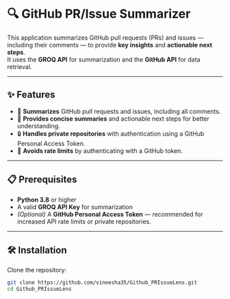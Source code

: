 # 🔍 GitHub PR/Issue Summarizer

This application summarizes GitHub pull requests (PRs) and issues — including their comments — to provide **key insights** and **actionable next steps**.  
It uses the **GROQ API** for summarization and the **GitHub API** for data retrieval.



---

## ✨ Features
- 📄 **Summarizes** GitHub pull requests and issues, including all comments.
- 📝 **Provides concise summaries** and actionable next steps for better understanding.
- 🔒 **Handles private repositories** with authentication using a GitHub Personal Access Token.
- 🚀 **Avoids rate limits** by authenticating with a GitHub token.

---

## 📋 Prerequisites
- **Python 3.8** or higher
- A valid **GROQ API Key** for summarization
- *(Optional)* A **GitHub Personal Access Token** — recommended for increased API rate limits or private repositories.

---

## 🛠️ Installation

Clone the repository:
```bash
git clone https://github.com/vineesha35/Github_PRIssueLens.git
cd Github_PRIssueLens


